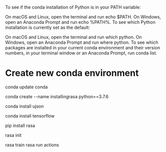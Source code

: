 

To see if the conda installation of Python is in your PATH variable:

On macOS and Linux, open the terminal and run echo $PATH.
On Windows, open an Anaconda Prompt and run echo %PATH%.
To see which Python installation is currently set as the default:

On macOS and Linux, open the terminal and run which python.
On Windows, open an Anaconda Prompt and run where python.
To see which packages are installed in your current conda environment and their version numbers, in your terminal window or an Anaconda Prompt, run conda list.

# Create new conda environment 

conda update conda

conda create --name installingrasa python==3.7.6

conda install ujson

conda install tensorflow

pip install rasa

rasa init

rasa train 
rasa run actions
